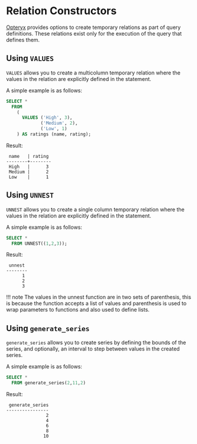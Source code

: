# Relation Constructors

[Opteryx](https://github.com/mabel-dev/opteryx) provides options to create temporary relations as part of query definitions. These relations exist only for the execution of the query that defines them.

## Using `VALUES`

`VALUES` allows you to create a multicolumn temporary relation where the values in the relation are explicitly defined in the statement.

A simple example is as follows:

~~~sql
SELECT * 
  FROM
    (
      VALUES ('High', 3),
             ('Medium', 2),
             ('Low', 1)
    ) AS ratings (name, rating);
~~~

Result:

~~~
 name   | rating
--------+--------
 High   |      3
 Medium |      2
 Low    |      1
~~~

## Using `UNNEST`

`UNNEST` allows you to create a single column temporary relation where the values in the relation are explicitly defined in the statement.

A simple example is as follows:

~~~sql
SELECT *
  FROM UNNEST((1,2,3));
~~~

Result:

~~~
 unnest 
--------
      1
      2
      3
~~~

!!! note
    The values in the unnest function are in two sets of parenthesis, this is because the function accepts a list of values and parenthesis is used to wrap parameters to functions and also used to define lists.

## Using `generate_series`

`generate_series` allows you to create series by defining the bounds of the series, and optionally, an interval to step between values in the created series.

A simple example is as follows:

~~~sql
SELECT *
  FROM generate_series(2,11,2)
~~~

Result:

~~~
 generate_series 
----------------
               2
               4
               6
               8
              10
~~~